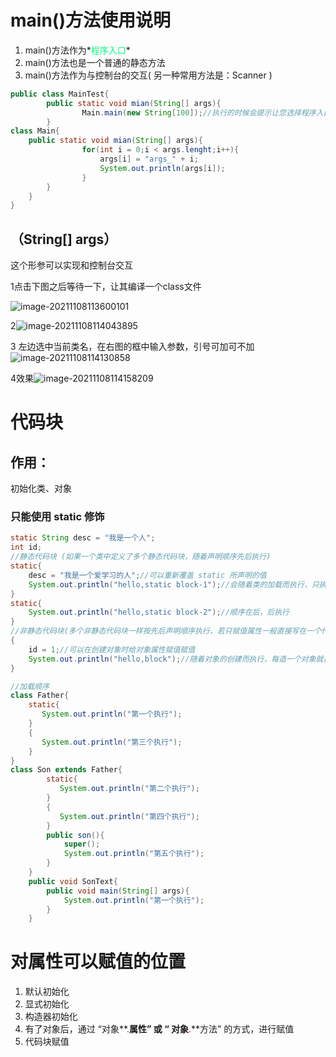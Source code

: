 # main()方法使用说明

1. main()方法作为*<font color='#00FF7F'>程序入口</font>*
2. main()方法也是一个普通的静态方法
3. main()方法作为与控制台的交互( 另一种常用方法是：Scanner )

```java
public class MainTest{
		public static void mian(String[] args){
				Main.main(new String[100]);//执行的时候会提示让您选择程序入口，MainTest 和 Main 二选一
		}
class Main{
    public static void mian(String[] args){
				for(int i = 0;i < args.lenght;i++){
                    args[i] = "args_" + i;
                    System.out.println(args[i]);
                }
		}
	} 
}
```

## （String[] args）

这个形参可以实现和控制台交互

1点击下图之后等待一下，让其编译一个class文件

![image-20211108113600101](D:\公式教程1\Typora\picture\image-20211108113600101.png)

2![image-20211108114043895](D:\公式教程1\Typora\picture\image-20211108114043895.png)

3 左边选中当前类名，在右图的框中输入参数，引号可加可不加![image-20211108114130858](D:\公式教程1\Typora\picture\image-20211108114130858.png)

4效果![image-20211108114158209](D:\公式教程1\Typora\picture\image-20211108114158209.png)

#  代码块

## 作用：

初始化类、对象

### 只能使用 static 修饰

```java
static String desc = "我是一个人";
int id;
//静态代码块 (如果一个类中定义了多个静态代码块，随着声明顺序先后执行)
static{
    desc = "我是一个爱学习的人";//可以重新覆盖 static 所声明的值
    System.out.println("hello,static block-1");//会随着类的加载而执行，只执行一次
}
static{
    System.out.println("hello,static block-2");//顺序在后，后执行
}
//非静态代码块(多个非静态代码块一样按先后声明顺序执行，若只赋值属性一般直接写在一个代码块中)
{
    id = 1;//可以在创建对象时给对象属性赋值赋值
    System.out.println("hello,block");//随着对象的创建而执行，每造一个对象就自动调用一次，代码块优先于构造器执行
}
```

```Java
//加载顺序
class Father{
    static{
       System.out.println("第一个执行");
    }
    {
       System.out.println("第三个执行");
    }
}    
class Son extends Father{
    	static{
           System.out.println("第二个执行");
        }
    	{
           System.out.println("第四个执行");
    	}
    	public son(){
            super();
            System.out.println("第五个执行");
        }
	}   
    public void SonText{
        public void main(String[] args){
            System.out.println("第一个执行");
        }
    }

```



# 对属性可以赋值的位置

1. 默认初始化
2. 显式初始化
3. 构造器初始化
4. 有了对象后，通过 “对象**<font color='#FF0000'>.</font>**属性” 或 “ 对象**<font color='#FF0000'>.</font>**方法” 的方式，进行赋值
5. 代码块赋值